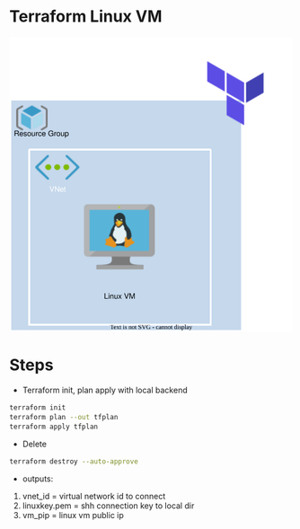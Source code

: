 <p align="center">
<h1>Terraform Linux VM</h1>
<img src="https://github.com/Joska99/joska/blob/main/terraform/modules/tf-linux-vm/diagram.drawio.svg">
</p>

<h1> Steps </h1>

- Terraform init, plan apply with local backend
```bash
terraform init
terraform plan --out tfplan
terraform apply tfplan 
```

- Delete
```bash
terraform destroy --auto-approve
```

- outputs:
1. vnet_id = virtual network id to connect
2. linuxkey.pem = shh connection key to local dir
3. vm_pip = linux vm public ip
